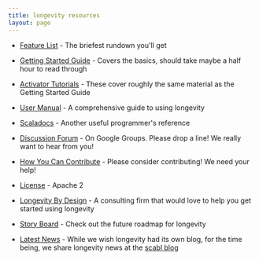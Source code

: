 ```yaml
---
title: longevity resources
layout: page
---
```


- [Feature List](feature-list.html) - The briefest rundown you'll get
- [Getting Started Guide](getting-started) - Covers the basics, should
  take maybe a half hour to read through
- [Activator Tutorials](activator.html) - These cover roughly the same
  material as the Getting Started Guide
- [User Manual](manual) - A comprehensive guide to using longevity
- [Scaladocs](scaladocs) - Another useful programmer's reference
- [Discussion
  Forum](https://groups.google.com/forum/#!forum/longevity-users) - On
  Google Groups. Please drop a line! We really want to hear from you!

- [How You Can Contribute](contributing.html) - Please consider
  contributing! We need your help!
- [License](license.html) - Apache 2
- [Longevity By Design](by-design.html) - A consulting firm that would
  love to help you get started using longevity
- [Story Board](https://www.pivotaltracker.com/n/projects/1231978) -
  Check out the future roadmap for longevity
- [Latest News](http://scabl.blogspot.com/search/label/longevity) -
  While we wish longevity had its own blog, for the time being, we
  share longevity news at the [scabl blog](http://scabl.blogspot.com/search/label/longevity)
